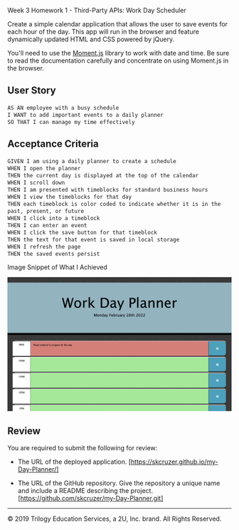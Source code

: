 Week 3 Homework 1 - Third-Party APIs: Work Day Scheduler

Create a simple calendar application that allows the user to save events for each hour of the day. This app will run in the browser and feature dynamically updated HTML and CSS powered by jQuery.

You'll need to use the [Moment.js](https://momentjs.com/) library to work with date and time. Be sure to read the documentation carefully and concentrate on using Moment.js in the browser.

## User Story

```
AS AN employee with a busy schedule
I WANT to add important events to a daily planner
SO THAT I can manage my time effectively
```

## Acceptance Criteria

```
GIVEN I am using a daily planner to create a schedule
WHEN I open the planner
THEN the current day is displayed at the top of the calendar
WHEN I scroll down
THEN I am presented with timeblocks for standard business hours
WHEN I view the timeblocks for that day
THEN each timeblock is color coded to indicate whether it is in the past, present, or future
WHEN I click into a timeblock
THEN I can enter an event
WHEN I click the save button for that timeblock
THEN the text for that event is saved in local storage
WHEN I refresh the page
THEN the saved events persist
```

Image Snippet of What I Achieved

![day planner demo](images/workdayplanner.png)

## Review

You are required to submit the following for review:

* The URL of the deployed application.
[https://skcruzer.github.io/my-Day-Planner/]

* The URL of the GitHub repository. Give the repository a unique name and include a README describing the project.
[https://github.com/skcruzer/my-Day-Planner.git]

- - -
© 2019 Trilogy Education Services, a 2U, Inc. brand. All Rights Reserved.
